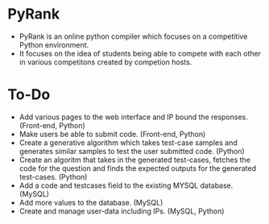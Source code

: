 # PyRank
- PyRank is an online python compiler which focuses on a competitive Python environment.
- It focuses on the idea of students being able to compete with each other in various competitons created by competion hosts.

# To-Do
- Add various pages to the web interface and IP bound the responses. (Front-end, Python)
- Make users be able to submit code. (Front-end, Python)
- Create a generative algorithm which takes test-case samples and generates similar samples to test the user submitted code. (Python)
- Create an algoritm that takes in the generated test-cases, fetches the code for the question and finds the expected outputs for the generated test-cases. (Python)
- Add a code and testcases field to the existing MYSQL database. (MySQL)
- Add more values to the database. (MySQL)
- Create and manage user-data including IPs. (MySQL, Python)

